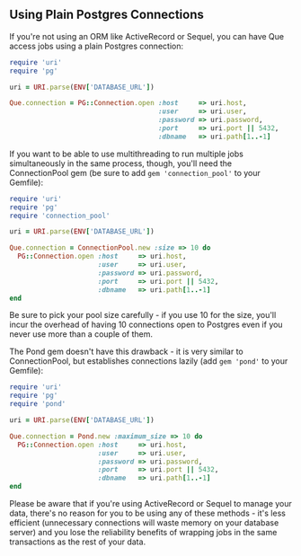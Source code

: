 ## Using Plain Postgres Connections

If you're not using an ORM like ActiveRecord or Sequel, you can have Que access jobs using a plain Postgres connection:

```ruby
require 'uri'
require 'pg'

uri = URI.parse(ENV['DATABASE_URL'])

Que.connection = PG::Connection.open :host     => uri.host,
                                     :user     => uri.user,
                                     :password => uri.password,
                                     :port     => uri.port || 5432,
                                     :dbname   => uri.path[1..-1]
```

If you want to be able to use multithreading to run multiple jobs simultaneously in the same process, though, you'll need the ConnectionPool gem (be sure to add `gem 'connection_pool'` to your Gemfile):

```ruby
require 'uri'
require 'pg'
require 'connection_pool'

uri = URI.parse(ENV['DATABASE_URL'])

Que.connection = ConnectionPool.new :size => 10 do
  PG::Connection.open :host     => uri.host,
                      :user     => uri.user,
                      :password => uri.password,
                      :port     => uri.port || 5432,
                      :dbname   => uri.path[1..-1]
end
```

Be sure to pick your pool size carefully - if you use 10 for the size, you'll incur the overhead of having 10 connections open to Postgres even if you never use more than a couple of them.

The Pond gem doesn't have this drawback - it is very similar to ConnectionPool, but establishes connections lazily (add `gem 'pond'` to your Gemfile):

```ruby
require 'uri'
require 'pg'
require 'pond'

uri = URI.parse(ENV['DATABASE_URL'])

Que.connection = Pond.new :maximum_size => 10 do
  PG::Connection.open :host     => uri.host,
                      :user     => uri.user,
                      :password => uri.password,
                      :port     => uri.port || 5432,
                      :dbname   => uri.path[1..-1]
end
```

Please be aware that if you're using ActiveRecord or Sequel to manage your data, there's no reason for you to be using any of these methods - it's less efficient (unnecessary connections will waste memory on your database server) and you lose the reliability benefits of wrapping jobs in the same transactions as the rest of your data.
